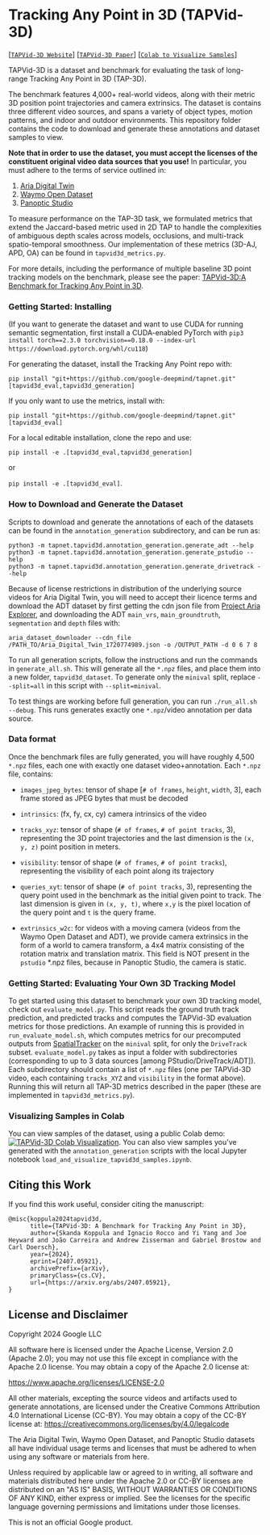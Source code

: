 # Tracking Any Point in 3D (TAPVid-3D)

[[`TAPVid-3D Website`](https://tapvid3d.github.io/)] [[`TAPVid-3D Paper`](https://arxiv.org/abs/2407.05921)] [[`Colab to Visualize Samples`](https://colab.research.google.com/drive/1Ro2sE0lAvq-h0lixrUBB0oTYXEwXNr66)]

TAPVid-3D is a dataset and benchmark for evaluating the task of long-range
Tracking Any Point in 3D (TAP-3D).

The benchmark features 4,000+ real-world videos, along with their metric 3D
position point trajectories and camera extrinsics. The dataset is contains three
different video sources, and spans a variety of object types, motion patterns,
and indoor and outdoor environments. This repository folder contains the code to
 download and generate these annotations and dataset samples to view.

**Note that in order to use the dataset, you must accept the licenses of the
constituent original video data sources that you use!** In particular, you must
adhere to the terms of service outlined in:

1.  [Aria Digital Twin](https://www.projectaria.com/datasets/adt/license/)
2.  [Waymo Open Dataset](https://waymo.com/open/terms/)
3.  [Panoptic Studio](http://domedb.perception.cs.cmu.edu/)

To measure performance on the TAP-3D task, we formulated metrics that extend the
Jaccard-based metric used in 2D TAP to handle the complexities of ambiguous
depth scales across models, occlusions, and multi-track spatio-temporal
smoothness. Our implementation of these metrics (3D-AJ, APD, OA) can be found in
`tapvid3d_metrics.py`.

For more details, including the performance of multiple baseline 3D point
tracking models on the benchmark, please see the paper:
[TAPVid-3D:A Benchmark for Tracking Any Point in 3D](http://arxiv.org).

### Getting Started: Installing

(If you want to generate the dataset and want to use CUDA for running semantic segmentation, first install a CUDA-enabled PyTorch with `pip3 install torch==2.3.0 torchvision==0.18.0 --index-url https://download.pytorch.org/whl/cu118`)

For generating the dataset, install the Tracking Any Point repo with:

`pip install "git+https://github.com/google-deepmind/tapnet.git"[tapvid3d_eval,tapvid3d_generation]`

If you only want to use the metrics, install with:

`pip install "git+https://github.com/google-deepmind/tapnet.git"[tapvid3d_eval]`

For a local editable installation, clone the repo and use:

`pip install -e .[tapvid3d_eval,tapvid3d_generation]`

or

`pip install -e .[tapvid3d_eval]`.



### How to Download and Generate the Dataset

Scripts to download and generate the annotations of each of the datasets can be
found in the `annotation_generation` subdirectory, and can be run as:

```
python3 -m tapnet.tapvid3d.annotation_generation.generate_adt --help
python3 -m tapnet.tapvid3d.annotation_generation.generate_pstudio --help
python3 -m tapnet.tapvid3d.annotation_generation.generate_drivetrack --help
```

Because of license restrictions in distribution of the underlying source videos
for Aria Digital Twin, you will need to accept their licence terms and download
the ADT dataset by first getting the cdn json file from
[Project Aria Explorer](https://explorer.projectaria.com/?v=%22Aria+Digital+Twin%22),
and downloading the ADT `main_vrs`, `main_groundtruth`, `segmentation` and `depth` files with:

`aria_dataset_downloader --cdn_file /PATH_TO/Aria_Digital_Twin_1720774989.json -o /OUTPUT_PATH -d 0 6 7 8`

To run all generation scripts, follow the instructions and run the commands in
`generate_all.sh`. This will generate all the `*.npz` files, and place them into
a new folder, `tapvid3d_dataset`. To generate only the `minival` split,
replace `--split=all` in this script with `--split=minival`.

To test things are working before full generation, you can run `./run_all.sh
--debug`. This runs generates exactly one `*.npz`/video annotation per data
source.

### Data format

Once the benchmark files are fully generated, you will have roughly 4,500
`*.npz` files, each one with exactly one dataset video+annotation. Each `*.npz`
file, contains:

*   `images_jpeg_bytes`: tensor of shape [`# of frames`, `height`, `width`, 3],
    each frame stored as JPEG bytes that must be decoded

*   `intrinsics`: (fx, fy, cx, cy) camera intrinsics of the video

*   `tracks_xyz`: tensor of shape (`# of frames`, `# of point tracks`, 3),
    representing the 3D point trajectories and the last dimension is the `(x, y,
    z)` point position in meters.

*   `visibility`: tensor of shape (`# of frames`, `# of point tracks`),
    representing the visibility of each point along its trajectory

*   `queries_xyt`: tensor of shape (`# of point tracks`, 3), representing the
    query point used in the benchmark as the initial given point to track. The
    last dimension is given in `(x, y, t)`, where `x,y` is the pixel location of
    the query point and `t` is the query frame.

*   `extrinsics_w2c`: for videos with a moving camera (videos from the Waymo
    Open Dataset and ADT), we provide camera extrinsics in the form of a world
    to camera transform, a 4x4 matrix consisting of the rotation matrix and
    translation matrix. This field is NOT present in the `pstudio` *.npz files,
    because in Panoptic Studio, the camera is static.

### Getting Started: Evaluating Your Own 3D Tracking Model

To get started using this dataset to benchmark your own 3D tracking model, check
out `evaluate_model.py`. This script reads the ground truth track prediction,
and predicted tracks and computes the TAPVid-3D evaluation metrics for those
predictions. An example of running this is provided in `run_evaluate_model.sh`,
which computes metrics for our precomputed outputs from
[SpatialTracker](https://henry123-boy.github.io/SpaTracker/) on the `minival`
split, for only the `DriveTrack` subset. `evaluate_model.py`
takes as input a folder with subdirectories (corresponding to up to 3 data
sources [among PStudio/DriveTrack/ADT]). Each
subdirectory should contain a list of `*.npz` files
(one per TAPVid-3D video, each containing
`tracks_XYZ` and `visibility` in the format above).
Running this will return all TAP-3D metrics
described in the paper (these are implemented in `tapvid3d_metrics.py`).

### Visualizing Samples in Colab

You can view samples of the dataset, using a public Colab demo:
<a target="https://colab.research.google.com/drive/1Ro2sE0lAvq-h0lixrUBB0oTYXEwXNr66" href=""><img src="https://colab.research.google.com/assets/colab-badge.svg" alt="TAPVid-3D Colab Visualization"/></a>.
You can also view samples you've generated with the `annotation_generation`
scripts with the local Jupyter notebook
`load_and_visualize_tapvid3d_samples.ipynb`.

## Citing this Work

If you find this work useful, consider citing the manuscript:

```
@misc{koppula2024tapvid3d,
      title={TAPVid-3D: A Benchmark for Tracking Any Point in 3D},
      author={Skanda Koppula and Ignacio Rocco and Yi Yang and Joe Heyward and João Carreira and Andrew Zisserman and Gabriel Brostow and Carl Doersch},
      year={2024},
      eprint={2407.05921},
      archivePrefix={arXiv},
      primaryClass={cs.CV},
      url={https://arxiv.org/abs/2407.05921},
}
```

## License and Disclaimer

Copyright 2024 Google LLC

All software here is licensed under the Apache License, Version 2.0 (Apache
2.0); you may not use this file except in compliance with the Apache 2.0
license. You may obtain a copy of the Apache 2.0 license at:

https://www.apache.org/licenses/LICENSE-2.0

All other materials, excepting the source videos and artifacts used to generate
annotations, are licensed under the Creative Commons Attribution 4.0
International License (CC-BY). You may obtain a copy of the CC-BY license at:
https://creativecommons.org/licenses/by/4.0/legalcode

The Aria Digital Twin, Waymo Open Dataset, and Panoptic Studio datasets all
have individual usage terms and licenses that must be adhered to when using any
software or materials from here.

Unless required by applicable law or agreed to in writing, all software and
materials distributed here under the Apache 2.0 or CC-BY licenses are
distributed on an "AS IS" BASIS, WITHOUT WARRANTIES OR CONDITIONS OF ANY KIND,
either express or implied. See the licenses for the specific language governing
permissions and limitations under those licenses.

This is not an official Google product.
